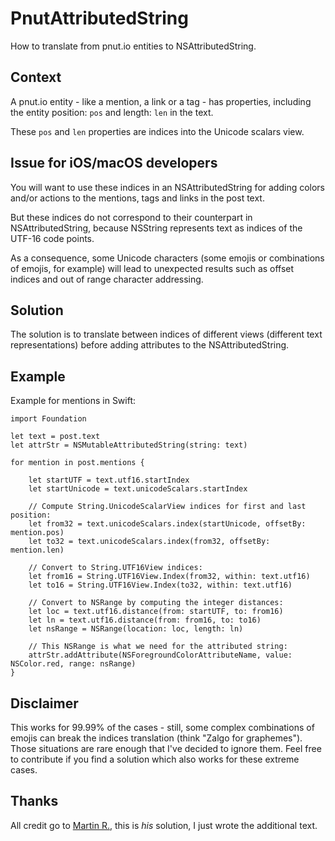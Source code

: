 # PnutAttributedString

How to translate from pnut.io entities to NSAttributedString.

## Context

A pnut.io entity - like a mention, a link or a tag - has properties, including the entity position: `pos` and length: `len` in the text.

These `pos` and `len` properties are indices into the Unicode scalars view.

## Issue for iOS/macOS developers

You will want to use these indices in an NSAttributedString for adding colors and/or actions to the mentions, tags and links in the post text.

But these indices do not correspond to their counterpart in NSAttributedString, because NSString represents text as indices of the UTF-16 code points.

As a consequence, some Unicode characters (some emojis or combinations of emojis, for example) will lead to unexpected results such as offset indices and out of range character addressing.

## Solution

The solution is to translate between indices of different views (different text representations) before adding attributes to the NSAttributedString.

## Example

Example for mentions in Swift:

	import Foundation

	let text = post.text
	let attrStr = NSMutableAttributedString(string: text)

	for mention in post.mentions {

        let startUTF = text.utf16.startIndex
        let startUnicode = text.unicodeScalars.startIndex

		// Compute String.UnicodeScalarView indices for first and last position:
	    let from32 = text.unicodeScalars.index(startUnicode, offsetBy: mention.pos)
	    let to32 = text.unicodeScalars.index(from32, offsetBy: mention.len)

	    // Convert to String.UTF16View indices:
	    let from16 = String.UTF16View.Index(from32, within: text.utf16)
	    let to16 = String.UTF16View.Index(to32, within: text.utf16)

	    // Convert to NSRange by computing the integer distances:
        let loc = text.utf16.distance(from: startUTF, to: from16)
        let ln = text.utf16.distance(from: from16, to: to16)
	    let nsRange = NSRange(location: loc, length: ln)

	    // This NSRange is what we need for the attributed string:
	    attrStr.addAttribute(NSForegroundColorAttributeName, value: NSColor.red, range: nsRange)
	}

## Disclaimer

This works for 99.99% of the cases - still, some complex combinations of emojis can break the indices translation (think "Zalgo for graphemes"). Those situations are rare enough that I've decided to ignore them. Feel free to contribute if you find a solution which also works for these extreme cases.

## Thanks

All credit go to [Martin R.](http://stackoverflow.com/users/1187415/martin-r), this is *his* solution, I just wrote the additional text.
